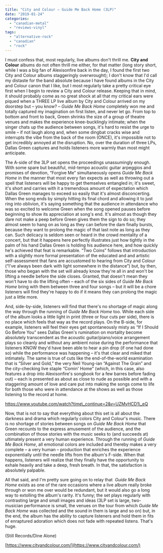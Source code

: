```yaml
---
title: "City and Colour – Guide Me Back Home (3LP)"
date: "2019-01-24"
categories: 
  - "canadian-metal"
  - "reviews-vinyl"
tags: 
  - "alternative-rock"
  - "canadian"
  - "rock"
---
```


I must confess that, most regularly, live albums don't thrill me. **City and Colour** albums do not often thrill me either, for that matter (long story short, while I was a big fan of Alexisonfire back in the day, I found the first two City and Colour albums staggeringly overwrought); I don't know that I'd call my distaste for the band absolute because I have found albums in the City and Colour canon that I like, but I most regularly take a pretty critical eye first when I begin to review a City and Colour release. Keeping that in mind, it should probably come as no great shock at all that my critical ears were piqued when a THREE LP live album by City and Colour arrived on my doorstep but – you know? – _Guide Me Back Home_ completely won me and totally captured my imagination on first listen, and never let go. From top to bottom and front to back, Green shrinks the size of a group of theatre venues and makes the experience knee-bucklingly intimate; when the singer chats up the audience between songs, it's hard to resist the urge to smile – if not laugh along and, when some dingbat cracks wise and interrupts the vibe from the back of the room (ONCE), it's impossible not to get incredibly annoyed at the disruption. No, over the duration of three LPs, Dallas Green captures and holds listeners more warmly than most might anticipate.

The A-side of the 3LP set opens the proceedings unassumingly enough. With some spare but beautiful, mid-tempo acoustic guitar arpeggios and promises of devotion, “Forgive Me” simultaneously opens _Guide Me Back Home_ in the manner that most every fan expects as well as throwing out a spell that listeners will be happy to get themselves entangled in; it's sweet, it's short and carries with it a tremendous amount of expectation which Dallas Green manages to exceed so easily that it's almost disconcerting. When the song ends by simply hitting its final chord and allowing it to just ring into oblivion, it's saying something that the audience in attendance who was so excited to welcome Green when the song opened pauses before beginning to show its appreciation at song's end. It's almost as though they dare not make a peep before Green gives them the sign to do so; they almost seem to hang on as long as they can before the dam finally bursts, because they want to prolong the magic of that last note as long as they can. Such delicacy is seldom seen or heard in the crowd mentality of a concert, but that it happens here perfectly illustrates just how tightly in the palm of his hand Dallas Green is holding his audience here, and how quickly he's achieved that feat is remarkable. “Two Coins” follows that introduction with a slightly more formal presentation of the educated and and artistic self-assessment that fans are accustomed to hearing from City and Colour (“I've always been dark with light somewhere in the distance”) but, by then, those who began with the set will already know they're all in and won't be lifting a needle before the side closes. Granted, that doesn't mean they won't have to do the lifting often – each of the six sides of _Guide Me Back Home_ bring with them between three and four songs – but it will be a chore listeners will find they're happy to do if it means they can prolong the magic just a little more.

And, side-by-side, listeners will find that there's no shortage of magic along the way through the running of _Guide Me Back Home_ too. While each side of the album looks a little light in print (three or four cuts per side), there is no place which feels that way as the record plays. On the B-side, for example, listeners will feel their eyes get spontaneously misty as “If I Should Go Before You” sees Dallas Green's rumination on mortality become absolutely transcendent as the acoustic guitar/piano/voice arrangement plays so cleanly and without any ambient noise during the performance that listeners KNOW they'd have been able to hear a pin drop (if one had done so) while the performance was happening – it's that clear and miked that intimately. The same is true of cuts like the end-of-the-world examination that is “Silver and Gold,” the very Neil Young-ian “Against The Grain” and the city-checking live staple “Comin' Home” (which, in this case, also features a drop into Alexisonfire's songbook for a few barres before fading out) – each is presented as about as close to nude as possible and with a staggering amount of love and care put into making the songs come to life for both those who were in attendance at the shows as well as those listening to the record at home.

https://www.youtube.com/watch?time\_continue=2&v=UZMyHCD1\_eQ

Now, that is not to say that everything about this set is all about the darkness and drama which regularly colors City and Colour's music. There is no shortage of stories between songs on _Guide Me Back Home_ that Green recounts to the express amusement of the audience, and the combination of those stories with the music seeks to (and succeeds at) ultimately present a very human experience. Through the running of _Guide Me Back Home_, all emotional colors are included and thereby makes a very complete – a very human – production that enriches the experience exponentially until the needle lifts from the album's F-side. When that happens, listeners will realize that they finally have the opportunity to exhale heavily and take a deep, fresh breath. In that, the satisfaction is absolutely palpable.

All that said, and I'm pretty sure going on to relay that  _Guide Me Back Home_ exists as one of the rare occasions where a live album really broke through or won me over would be redundant, but it would also go a long way to extolling the album's rarity. It's funny; the set plays regularly with contrasting large and small images and ideas (3LP set is large, two-musician performance is small, the venues on the tour from which _Guide Me Back Home_ was collected and the sound in them is large and so on) but, in the end, the album has the ability to capture listeners and hold them in fits of enraptured adoration which does not fade with repeated listens. That's huge.

(Still Records/Dine Alone)

[https://www.cityandcolour.com/](https://www.cityandcolour.com/)

